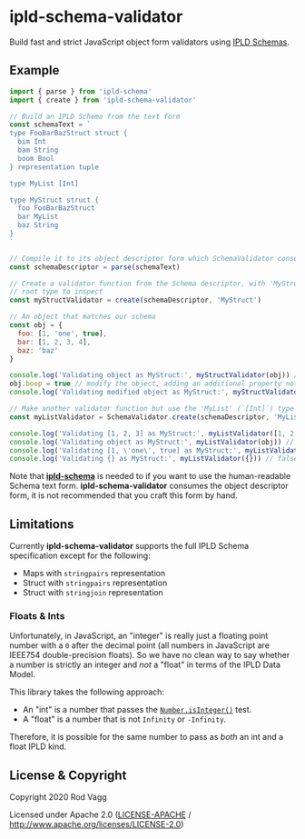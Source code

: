 # ipld-schema-validator

Build fast and strict JavaScript object form validators using [IPLD Schemas](https://specs.ipld.io/schemas/).

## Example

```js
import { parse } from 'ipld-schema'
import { create } from 'ipld-schema-validator'

// Build an IPLD Schema from the text form
const schemaText = `
type FooBarBazStruct struct {
  bim Int
  bam String
  boom Bool
} representation tuple

type MyList [Int]

type MyStruct struct {
  foo FooBarBazStruct
  bar MyList
  baz String
}
`

// Compile it to its object descriptor form which SchemaValidator consumes
const schemaDescriptor = parse(schemaText)

// Create a validator function from the Schema descriptor, with 'MyStruct' as the
// root type to inspect
const myStructValidator = create(schemaDescriptor, 'MyStruct')

// An object that matches our schema
const obj = {
  foo: [1, 'one', true],
  bar: [1, 2, 3, 4],
  baz: 'baz'
}

console.log('Validating object as MyStruct:', myStructValidator(obj)) // true
obj.boop = true // modify the object, adding an additional property not defined by the schema
console.log('Validating modified object as MyStruct:', myStructValidator(obj)) // false

// Make another validator function but use the 'MyList' (`[Int]`) type as the root
const myListValidator = SchemaValidator.create(schemaDescriptor, 'MyList')

console.log('Validating [1, 2, 3] as MyStruct:', myListValidator([1, 2, 3])) // true
console.log('Validating object as MyStruct:', myListValidator(obj)) // false
console.log('Validating [1, \'one\', true] as MyStruct:', myListValidator([1, 'one', true])) // false
console.log('Validating {} as MyStruct:', myListValidator({})) // false
```

Note that **[ipld-schema](https://ghub.io/ipld-schema)** is needed to if you want to use the human-readable Schema text form. **ipld-schema-validator** consumes the object descriptor form, it is not recommended that you craft this form by hand.

## Limitations

Currently **ipld-schema-validator** supports the full IPLD Schema specification except for the following:

* Maps with `stringpairs` representation
* Struct with `stringpairs` representation
* Struct with `stringjoin` representation

### Floats & Ints

Unfortunately, in JavaScript, an "integer" is really just a floating point number with a `0` after the decimal point (all numbers in JavaScript are IEEE754 double-precision floats). So we have no clean way to say whether a number is strictly an integer and _not_ a "float" in terms of the IPLD Data Model.

This library takes the following approach:

* An "int" is a number that passes the [`Number.isInteger()`](https://developer.mozilla.org/en-US/docs/Web/JavaScript/Reference/Global_Objects/Number/isInteger) test.
* A "float" is a number that is not `Infinity` or `-Infinity`.

Therefore, it is possible for the same number to pass as _both_ an int and a float IPLD kind.

## License & Copyright

Copyright 2020 Rod Vagg

Licensed under Apache 2.0 ([LICENSE-APACHE](LICENSE-APACHE) / http://www.apache.org/licenses/LICENSE-2.0)

